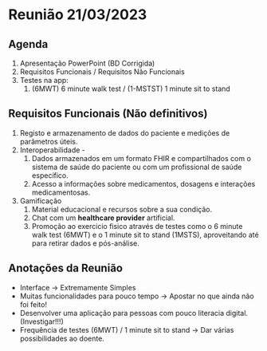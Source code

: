 # Reunião 21/03/2023


## Agenda 

1. Apresentação PowerPoint (BD Corrigida)
2. Requisitos Funcionais / Requisitos Não Funcionais
3. Testes na app:
   1. (6MWT) 6 minute walk test / (1-MSTST) 1 minute sit to stand


## Requisitos Funcionais (Não definitivos)
1.  Registo e armazenamento de dados do paciente e medições de parâmetros úteis.
2.  Interoperabilidade - 
    1.  Dados armazenados em um formato FHIR e compartilhados com o sistema de saúde do paciente ou com um profissional de saúde específico.
    2.  Acesso a informações sobre medicamentos, dosagens e interações medicamentosas.
3. Gamificação 
   1. Material educacional e recursos sobre a sua condição.
   2. Chat com um __healthcare provider__ artificial.
   3. Promoção ao exercicio fisico através de testes como o 6 minute walk test (6MWT) e o 1 minute sit to stand (1MSTS), aproveitando até para retirar dados e pós-análise.


## Anotações da Reunião

- Interface -> Extremamente Simples
- Muitas funcionalidades para pouco tempo -> Apostar no que ainda não foi feito!
- Desenvolver uma aplicação para pessoas com pouco literacia digital. (Investigar!!!)
- Frequência de testes (6MWT) / 1 minute sit to stand -> Dar várias possibilidades ao doente.